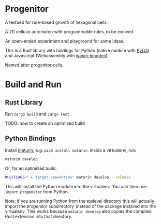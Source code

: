 # Progenitor

A testbed for rule-based growth of hexagonal cells.

A 2D cellular automaton with programmable rules, to be evolved. 

An open-ended experiment and playground for some ideas.

This is a Rust library with bindings for Python (native module with
[PyO3](https://pyo3.rs)) and Javascript (Webassembly with
[wasm-bindgen](https://rustwasm.github.io/docs/wasm-bindgen/)).

Named after [progenitor cells](https://en.wikipedia.org/wiki/Progenitor_cell).

# Build and Run

## Rust Library

Run `cargo build` and `cargo test`.

TODO: how to create an optimized build

## Python Bindings

Install [maturin](https://github.com/PyO3/maturin), e.g. `pip3 install
maturin`. Inside a virtualenv, run:

```bash
maturin develop
```

Or, for an optimized build:

```bash
RUSTFLAGS="-C target-cpu=native" maturin develop --release
```

This will install the Python module into the virtualenv. You can then use
`import progenitor` from Python.

Note: if you are running Python from the toplevel directory this will actually
import the *progenitor* subdirectory, instead of the package installed into the
virtualenv. This works because `maturin develop` also copies the compiled Rust
extension into that directory.
